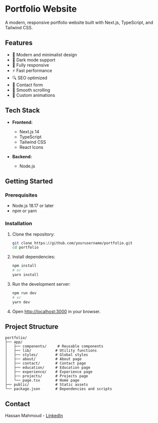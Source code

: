 # Portfolio Website

A modern, responsive portfolio website built with Next.js, TypeScript, and Tailwind CSS.

## Features

- 🎨 Modern and minimalist design
- 🌙 Dark mode support
- 📱 Fully responsive
- ⚡ Fast performance
- 🔍 SEO optimized
- 📝 Contact form
- 🎯 Smooth scrolling
- 🎨 Custom animations

## Tech Stack

- **Frontend:**
  - Next.js 14
  - TypeScript
  - Tailwind CSS
  - React Icons

- **Backend:**
  - Node.js

## Getting Started

### Prerequisites

- Node.js 18.17 or later
- npm or yarn

### Installation

1. Clone the repository:
   ```bash
   git clone https://github.com/yourusername/portfolio.git
   cd portfolio
   ```

2. Install dependencies:
   ```bash
   npm install
   # or
   yarn install
   ```

3. Run the development server:
   ```bash
   npm run dev
   # or
   yarn dev
   ```

4. Open [http://localhost:3000](http://localhost:3000) in your browser.

## Project Structure

```
portfolio/
├── app/
│   ├── components/     # Reusable components
│   ├── lib/           # Utility functions
│   ├── styles/        # Global styles
│   ├── about/         # About page
│   ├── contact/       # Contact page
│   ├── education/     # Education page
│   ├── experience/    # Experience page
│   ├── projects/      # Projects page
│   └── page.tsx       # Home page
├── public/            # Static assets
└── package.json       # Dependencies and scripts
```



## Contact

Hassan Mahmoud - [LinkedIn](https://linkedin.com/in/hassan-azb-b60587246)

